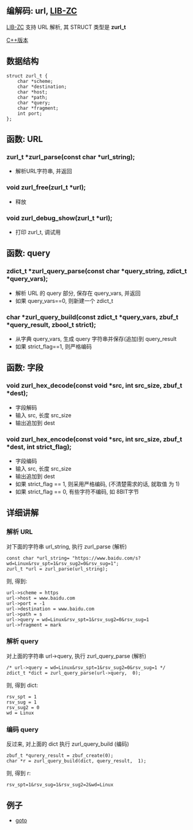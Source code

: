 
## 编解码: url, [LIB-ZC](./README.md)

[LIB-ZC](./README.md) 支持 URL 解析, 其 STRUCT 类型是 **zurl_t**

[C++版本](./url_cpp.md)

## 数据结构

```
struct zurl_t {
    char *scheme;
    char *destination;
    char *host;
    char *path;
    char *query;
    char *fragment;
    int port;
};
```

## 函数: URL

### zurl_t *zurl_parse(const char *url_string);

* 解析URL字符串, 并返回

### void zurl_free(zurl_t *url);

* 释放

### void zurl_debug_show(zurl_t *url);

* 打印 zurl_t, 调试用

## 函数: query

### zdict_t *zurl_query_parse(const char *query_string,  zdict_t *query_vars);

* 解析 URL 的 query 部分, 保存在 query_vars, 并返回
* 如果 query_vars==0, 则新建一个 zdict_t

### char *zurl_query_build(const zdict_t *query_vars, zbuf_t *query_result, zbool_t strict);

* 从字典 query_vars, 生成 query 字符串并保存(追加)到 query_result
* 如果 strict_flag==1, 则严格编码

## 函数: 字段

### void zurl_hex_decode(const void *src, int src_size, zbuf_t *dest);

* 字段解码
* 输入 src, 长度 src_size
* 输出追加到 dest

### void zurl_hex_encode(const void *src, int src_size, zbuf_t *dest, int strict_flag);

* 字段编码
* 输入 src, 长度 src_size
* 输出追加到 dest
* 如果 strict_flag == 1, 则采用严格编码, (不清楚需求的话, 就取值 为 1)
* 如果 strict_flag == 0, 有些字符不编码, 如 8BIT字节 

## 详细讲解

### 解析 URL

对下面的字符串 url_string, 执行 zurl_parse (解析)

```
const char *url_string= "https://www.baidu.com/s?wd=Linux&rsv_spt=1&rsv_sug2=0&rsv_sug=1";
zurl_t *url = zurl_parse(url_string);
```

则, 得到:

```
url->scheme = https
url->host = www.baidu.com
url->port = -1
url->destination = www.baidu.com
url->path = s
url->query = wd=Linux&rsv_spt=1&rsv_sug2=0&rsv_sug=1
url->fragment = mark
```

### 解析 query 

对上面的字符串 url-&gt;query, 执行 zurl_query_parse (解析)

```
/* url->query = wd=Linux&rsv_spt=1&rsv_sug2=0&rsv_sug=1 */
zdict_t *dict = zurl_query_parse(url->query,  0);
```

则, 得到 dict:

```
rsv_spt = 1
rsv_sug = 1
rsv_sug2 = 0
wd = Linux
```

### 编码 query 

反过来, 对上面的 dict 执行 zurl_query_build (编码)

```
zbuf_t *qurery_result = zbuf_create(0);
char *r = zurl_query_build(dict, query_result,  1);
```

则, 得到 r:

```
rsv_spt=1&rsv_sug=1&rsv_sug2=2&wd=Linux
```

## 例子
* [goto](../blob/master/sample/http/url.c)

